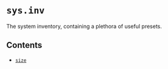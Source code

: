 # `sys.inv`

The system inventory, containing a plethora of useful presets.

## Contents

- [`size`](...)
